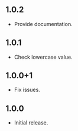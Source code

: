 ## 1.0.2

- Provide documentation.

## 1.0.1

- Check lowercase value.

## 1.0.0+1

- Fix issues.

## 1.0.0

- Initial release.
